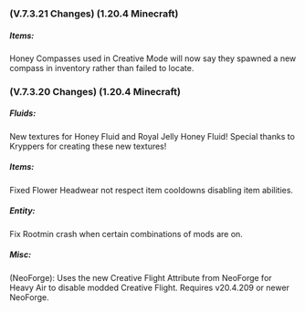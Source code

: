 ### **(V.7.3.21 Changes) (1.20.4 Minecraft)**

##### Items:
Honey Compasses used in Creative Mode will now say they spawned a new compass in inventory rather than failed to locate.


### **(V.7.3.20 Changes) (1.20.4 Minecraft)**

##### Fluids:
New textures for Honey Fluid and Royal Jelly Honey Fluid! Special thanks to Kryppers for creating these new textures!

##### Items:
Fixed Flower Headwear not respect item cooldowns disabling item abilities.

##### Entity:
Fix Rootmin crash when certain combinations of mods are on.

##### Misc:
(NeoForge): Uses the new Creative Flight Attribute from NeoForge for Heavy Air to disable modded Creative Flight.
 Requires v20.4.209 or newer NeoForge.

